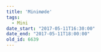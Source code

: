 ```yaml
---
title: 'Minimøde'
tags:
  - Mini
date_start: "2017-05-11T16:30:00"
date_end: "2017-05-11T18:00:00"
old_id: 6639
---
```

